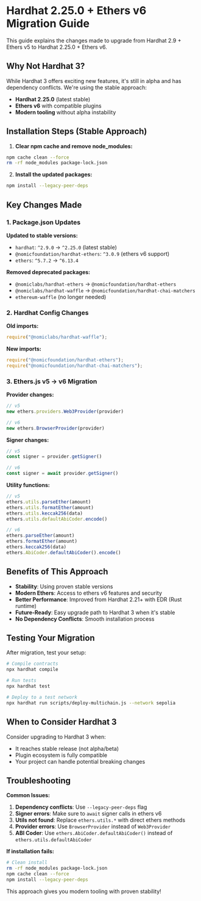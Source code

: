 # Hardhat 2.25.0 + Ethers v6 Migration Guide

This guide explains the changes made to upgrade from Hardhat 2.9 + Ethers v5 to Hardhat 2.25.0 + Ethers v6.

## Why Not Hardhat 3?

While Hardhat 3 offers exciting new features, it's still in alpha and has dependency conflicts. We're using the stable approach:
- **Hardhat 2.25.0** (latest stable)
- **Ethers v6** with compatible plugins
- **Modern tooling** without alpha instability

## Installation Steps (Stable Approach)

1. **Clear npm cache and remove node_modules:**
```bash
npm cache clean --force
rm -rf node_modules package-lock.json
```

2. **Install the updated packages:**
```bash
npm install --legacy-peer-deps
```

## Key Changes Made

### 1. Package.json Updates

**Updated to stable versions:**
- `hardhat`: `^2.9.0` → `^2.25.0` (latest stable)
- `@nomicfoundation/hardhat-ethers`: `^3.0.9` (ethers v6 support)
- `ethers`: `^5.7.2` → `^6.13.4`

**Removed deprecated packages:**
- `@nomiclabs/hardhat-ethers` → `@nomicfoundation/hardhat-ethers`
- `@nomiclabs/hardhat-waffle` → `@nomicfoundation/hardhat-chai-matchers`
- `ethereum-waffle` (no longer needed)

### 2. Hardhat Config Changes

**Old imports:**
```javascript
require("@nomiclabs/hardhat-waffle");
```

**New imports:**
```javascript
require("@nomicfoundation/hardhat-ethers");
require("@nomicfoundation/hardhat-chai-matchers");
```

### 3. Ethers.js v5 → v6 Migration

**Provider changes:**
```javascript
// v5
new ethers.providers.Web3Provider(provider)

// v6
new ethers.BrowserProvider(provider)
```

**Signer changes:**
```javascript
// v5
const signer = provider.getSigner()

// v6
const signer = await provider.getSigner()
```

**Utility functions:**
```javascript
// v5
ethers.utils.parseEther(amount)
ethers.utils.formatEther(amount)
ethers.utils.keccak256(data)
ethers.utils.defaultAbiCoder.encode()

// v6
ethers.parseEther(amount)
ethers.formatEther(amount)
ethers.keccak256(data)
ethers.AbiCoder.defaultAbiCoder().encode()
```

## Benefits of This Approach

- **Stability**: Using proven stable versions
- **Modern Ethers**: Access to ethers v6 features and security
- **Better Performance**: Improved from Hardhat 2.21+ with EDR (Rust runtime)
- **Future-Ready**: Easy upgrade path to Hardhat 3 when it's stable
- **No Dependency Conflicts**: Smooth installation process

## Testing Your Migration

After migration, test your setup:

```bash
# Compile contracts
npx hardhat compile

# Run tests
npx hardhat test

# Deploy to a test network
npx hardhat run scripts/deploy-multichain.js --network sepolia
```

## When to Consider Hardhat 3

Consider upgrading to Hardhat 3 when:
- It reaches stable release (not alpha/beta)
- Plugin ecosystem is fully compatible
- Your project can handle potential breaking changes

## Troubleshooting

**Common Issues:**

1. **Dependency conflicts**: Use `--legacy-peer-deps` flag
2. **Signer errors**: Make sure to `await` signer calls in ethers v6
3. **Utils not found**: Replace `ethers.utils.*` with direct ethers methods
4. **Provider errors**: Use `BrowserProvider` instead of `Web3Provider`
5. **ABI Coder**: Use `ethers.AbiCoder.defaultAbiCoder()` instead of `ethers.utils.defaultAbiCoder`

**If installation fails:**
```bash
# Clean install
rm -rf node_modules package-lock.json
npm cache clean --force
npm install --legacy-peer-deps
```

This approach gives you modern tooling with proven stability! 